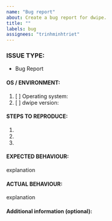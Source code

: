 ```yaml
---
name: "Bug report"
about: Create a bug report for dwipe.
title: ""
labels: bug
assignees: "trinhminhtriet"
---
```


<!---
1. Verify first that your issue/request is not already reported on GitHub.

2. PLEASE FILL OUT ALL REQUIRED INFORMATION BELOW! Otherwise it might take more time to properly handle this bug report.
-->

### ISSUE TYPE:

- Bug Report

#### OS / ENVIRONMENT:

1. [ ] Operating system:
2. [ ] dwipe version:

#### STEPS TO REPRODUCE:

1.
2.
3.

#### EXPECTED BEHAVIOUR:

explanation

#### ACTUAL BEHAVIOUR:

explanation

#### Additional information (optional):
